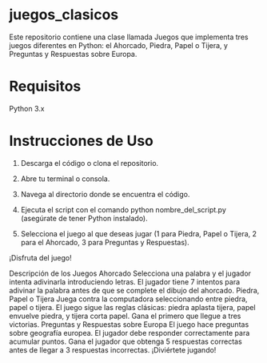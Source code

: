 # juegos_clasicos

Este repositorio contiene una clase llamada Juegos que implementa tres juegos diferentes en Python: el Ahorcado, Piedra, Papel o Tijera, y Preguntas y Respuestas sobre Europa.

# Requisitos
Python 3.x

# Instrucciones de Uso
1. Descarga el código o clona el repositorio.

2. Abre tu terminal o consola.

3. Navega al directorio donde se encuentra el código.

4. Ejecuta el script con el comando python nombre_del_script.py (asegúrate de tener Python instalado).

5. Selecciona el juego al que deseas jugar (1 para Piedra, Papel o Tijera, 2 para el Ahorcado, 3 para Preguntas y Respuestas).

¡Disfruta del juego!

Descripción de los Juegos
Ahorcado
Selecciona una palabra y el jugador intenta adivinarla introduciendo letras.
El jugador tiene 7 intentos para adivinar la palabra antes de que se complete el dibujo del ahorcado.
Piedra, Papel o Tijera
Juega contra la computadora seleccionando entre piedra, papel o tijera.
El juego sigue las reglas clásicas: piedra aplasta tijera, papel envuelve piedra, y tijera corta papel.
Gana el primero que llegue a tres victorias.
Preguntas y Respuestas sobre Europa
El juego hace preguntas sobre geografía europea.
El jugador debe responder correctamente para acumular puntos.
Gana el jugador que obtenga 5 respuestas correctas antes de llegar a 3 respuestas incorrectas.
¡Diviértete jugando!